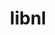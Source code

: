 ---
title: "libnl"
layout: cache
categories: [package, develop-2025-02-16]
meta: {"compilers": ["gcc@=13.2.0", "gcc@=7.5.0"], "num_specs": 4, "num_specs_by_stack": {"ml-linux-aarch64-cuda": 1, "ml-linux-x86_64-cuda": 1, "radiuss": 2, "root": 4}, "oss": ["ubuntu18.04", "ubuntu24.04"], "platforms": ["linux"], "stacks": ["ml-linux-aarch64-cuda", "ml-linux-x86_64-cuda", "radiuss", "root"], "targets": ["aarch64", "x86_64_v3"], "versions": ["3.3.0"]}
spec_details: [{"compiler": "gcc@=7.5.0", "hash": "55tyctxqap4bhtaugjpcz7aaei2mwabz", "os": "ubuntu18.04", "platform": "linux", "size": "-", "stacks": ["radiuss", "root"], "tarball": "https://binaries.spack.io/develop-2025-02-16/build_cache/linux-ubuntu18.04-x86_64_v3/gcc-7.5.0/libnl-3.3.0/linux-ubuntu18.04-x86_64_v3-gcc-7.5.0-libnl-3.3.0-55tyctxqap4bhtaugjpcz7aaei2mwabz.spack", "target": "x86_64_v3", "variants": ["build_system=autotools"], "versions": ["3.3.0"]}, {"compiler": "gcc@=7.5.0", "hash": "af75v3dsre6o2ywz65fg36bthvnzaqbd", "os": "ubuntu18.04", "platform": "linux", "size": "-", "stacks": ["radiuss", "root"], "tarball": "https://binaries.spack.io/develop-2025-02-16/build_cache/linux-ubuntu18.04-x86_64_v3/gcc-7.5.0/libnl-3.3.0/linux-ubuntu18.04-x86_64_v3-gcc-7.5.0-libnl-3.3.0-af75v3dsre6o2ywz65fg36bthvnzaqbd.spack", "target": "x86_64_v3", "variants": ["build_system=autotools"], "versions": ["3.3.0"]}, {"compiler": "gcc@=13.2.0", "hash": "5nvklcystdbrkzwmm53iau5ut6rsdi3k", "os": "ubuntu24.04", "platform": "linux", "size": "-", "stacks": ["ml-linux-aarch64-cuda", "root"], "tarball": "https://binaries.spack.io/develop-2025-02-16/build_cache/linux-ubuntu24.04-aarch64/gcc-13.2.0/libnl-3.3.0/linux-ubuntu24.04-aarch64-gcc-13.2.0-libnl-3.3.0-5nvklcystdbrkzwmm53iau5ut6rsdi3k.spack", "target": "aarch64", "variants": ["build_system=autotools"], "versions": ["3.3.0"]}, {"compiler": "gcc@=13.2.0", "hash": "qedgrthjk55p7l2hun4w5dz3eax4woya", "os": "ubuntu24.04", "platform": "linux", "size": "-", "stacks": ["ml-linux-x86_64-cuda", "root"], "tarball": "https://binaries.spack.io/develop-2025-02-16/build_cache/linux-ubuntu24.04-x86_64_v3/gcc-13.2.0/libnl-3.3.0/linux-ubuntu24.04-x86_64_v3-gcc-13.2.0-libnl-3.3.0-qedgrthjk55p7l2hun4w5dz3eax4woya.spack", "target": "x86_64_v3", "variants": ["build_system=autotools"], "versions": ["3.3.0"]}]
---